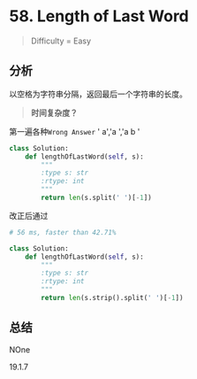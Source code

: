 # 58. Length of Last Word
> Difficulty = Easy

## 分析

以空格为字符串分隔，返回最后一个字符串的长度。


> **时间复杂度？**

第一遍各种`Wrong Answer`
' a','a ','a b '
```python
class Solution:
	def lengthOfLastWord(self, s):
		"""
		:type s: str
		:rtype: int
		"""
		return len(s.split(' ')[-1])
```

改正后通过
```python
# 56 ms, faster than 42.71%

class Solution:
	def lengthOfLastWord(self, s):
		"""
		:type s: str
		:rtype: int
		"""
		return len(s.strip().split(' ')[-1])
```

## 总结

NOne

19.1.7